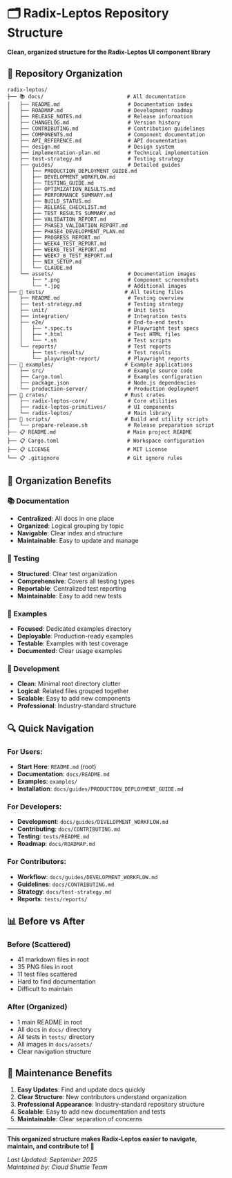 # 🗂️ Radix-Leptos Repository Structure

**Clean, organized structure for the Radix-Leptos UI component library**

## 📁 **Repository Organization**

```
radix-leptos/
├── 📚 docs/                           # All documentation
│   ├── README.md                      # Documentation index
│   ├── ROADMAP.md                     # Development roadmap
│   ├── RELEASE_NOTES.md               # Release information
│   ├── CHANGELOG.md                   # Version history
│   ├── CONTRIBUTING.md                # Contribution guidelines
│   ├── COMPONENTS.md                  # Component documentation
│   ├── API_REFERENCE.md               # API documentation
│   ├── design.md                      # Design system
│   ├── implementation-plan.md         # Technical implementation
│   ├── test-strategy.md               # Testing strategy
│   ├── guides/                        # Detailed guides
│   │   ├── PRODUCTION_DEPLOYMENT_GUIDE.md
│   │   ├── DEVELOPMENT_WORKFLOW.md
│   │   ├── TESTING_GUIDE.md
│   │   ├── OPTIMIZATION_RESULTS.md
│   │   ├── PERFORMANCE_SUMMARY.md
│   │   ├── BUILD_STATUS.md
│   │   ├── RELEASE_CHECKLIST.md
│   │   ├── TEST_RESULTS_SUMMARY.md
│   │   ├── VALIDATION_REPORT.md
│   │   ├── PHASE3_VALIDATION_REPORT.md
│   │   ├── PHASE4_DEVELOPMENT_PLAN.md
│   │   ├── PROGRESS_REPORT.md
│   │   ├── WEEK4_TEST_REPORT.md
│   │   ├── WEEK6_TEST_REPORT.md
│   │   ├── WEEK7_8_TEST_REPORT.md
│   │   ├── NIX_SETUP.md
│   │   └── CLAUDE.md
│   └── assets/                        # Documentation images
│       ├── *.png                      # Component screenshots
│       └── *.jpg                      # Additional images
├── 🧪 tests/                          # All testing files
│   ├── README.md                      # Testing overview
│   ├── test-strategy.md               # Testing strategy
│   ├── unit/                          # Unit tests
│   ├── integration/                   # Integration tests
│   ├── e2e/                           # End-to-end tests
│   │   ├── *.spec.ts                  # Playwright test specs
│   │   ├── *.html                     # Test HTML files
│   │   └── *.sh                       # Test scripts
│   └── reports/                       # Test reports
│       ├── test-results/              # Test results
│       └── playwright-report/         # Playwright reports
├── 🚀 examples/                       # Example applications
│   ├── src/                           # Example source code
│   ├── Cargo.toml                     # Examples configuration
│   ├── package.json                   # Node.js dependencies
│   └── production-server/             # Production deployment
├── 🔧 crates/                         # Rust crates
│   ├── radix-leptos-core/             # Core utilities
│   ├── radix-leptos-primitives/       # UI components
│   └── radix-leptos/                  # Main library
├── 📜 scripts/                        # Build and utility scripts
│   └── prepare-release.sh             # Release preparation script
├── 📋 README.md                       # Main project README
├── 📋 Cargo.toml                      # Workspace configuration
├── 📋 LICENSE                         # MIT License
└── 📋 .gitignore                      # Git ignore rules
```

## 🎯 **Organization Benefits**

### **📚 Documentation**
- **Centralized**: All docs in one place
- **Organized**: Logical grouping by topic
- **Navigable**: Clear index and structure
- **Maintainable**: Easy to update and manage

### **🧪 Testing**
- **Structured**: Clear test organization
- **Comprehensive**: Covers all testing types
- **Reportable**: Centralized test reporting
- **Maintainable**: Easy to add new tests

### **🚀 Examples**
- **Focused**: Dedicated examples directory
- **Deployable**: Production-ready examples
- **Testable**: Examples with test coverage
- **Documented**: Clear usage examples

### **🔧 Development**
- **Clean**: Minimal root directory clutter
- **Logical**: Related files grouped together
- **Scalable**: Easy to add new components
- **Professional**: Industry-standard structure

## 🔍 **Quick Navigation**

### **For Users:**
- **Start Here**: `README.md` (root)
- **Documentation**: `docs/README.md`
- **Examples**: `examples/`
- **Installation**: `docs/guides/PRODUCTION_DEPLOYMENT_GUIDE.md`

### **For Developers:**
- **Development**: `docs/guides/DEVELOPMENT_WORKFLOW.md`
- **Contributing**: `docs/CONTRIBUTING.md`
- **Testing**: `tests/README.md`
- **Roadmap**: `docs/ROADMAP.md`

### **For Contributors:**
- **Workflow**: `docs/guides/DEVELOPMENT_WORKFLOW.md`
- **Guidelines**: `docs/CONTRIBUTING.md`
- **Strategy**: `docs/test-strategy.md`
- **Reports**: `tests/reports/`

## 📊 **Before vs After**

### **Before (Scattered)**
- 41 markdown files in root
- 35 PNG files in root
- 11 test files scattered
- Hard to find documentation
- Difficult to maintain

### **After (Organized)**
- 1 main README in root
- All docs in `docs/` directory
- All tests in `tests/` directory
- All images in `docs/assets/`
- Clear navigation structure

## 🚀 **Maintenance Benefits**

1. **Easy Updates**: Find and update docs quickly
2. **Clear Structure**: New contributors understand organization
3. **Professional Appearance**: Industry-standard repository structure
4. **Scalable**: Easy to add new documentation and tests
5. **Maintainable**: Clear separation of concerns

---

**This organized structure makes Radix-Leptos easier to navigate, maintain, and contribute to!** 🎉

*Last Updated: September 2025*  
*Maintained by: Cloud Shuttle Team*
